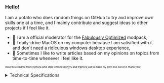 ### Hello!
I am a potato who does random things on GitHub to try and improve own skills one at a time, and I mainly contribute and suggest ideas to other projects if I feel like it.

- 🔭 I am a official moderator for the [Fabulously Optimized](https://fabulously-optimized.github.io/discord) modpack,
- 🍎 I daily-drive MacOS on my computer because I am satisified with it and don't need a ridiculous windows desktop experience,
- 📝 Sometimes I like to write articles based on my opinions on topics from time-to-time whenever i feel like it.

<sub><sup><sup>stole this readme from [Kichura](https://github.com/Kichura) who stole it from [kennytv](https://github.com/kennytv) and [triphora](https://github.com/triphora) just to make my own one out of it. thank you!</sup></sup></sup>

<details><summary>Technical Specifications</summary>

[![OS - MacOS 10.13.6](https://img.shields.io/badge/MacOS-10.13.6-FFFFFF?style=flat&logo=apple&logoColor=white)](https://en.wikipedia.org/wiki/MacOS) [![CPU - Intel Core i7](https://img.shields.io/badge/Intel_Core-i7--870-blue?style=flat&logo=intel&logoColor=white)](https://www.intel.co.uk/content/www/uk/en/products/sku/41315/intel-core-i7870-processor-8m-cache-2-93-ghz/specifications.html) [![GPU - ATI Radeon HD 5750](https://img.shields.io/badge/ATI_Radeon_HD-5750-ED1C24?style=flat&logo=amd&logoColor=white)](https://www.techpowerup.com/gpu-specs/radeon-hd-5750.c249)

[![iMac - 27-inch, Mid 2010)](https://img.shields.io/badge/iMac-FFFFFF?style=flat&logo=apple&logoColor=black)](https://support.apple.com/kb/sp695?locale=en_US)
[![Mobile - Samsung Galaxy Note 9](https://img.shields.io/badge/Samsung_Galaxy-Note_9-FFFFFF?style=flat&logo=samsung)](https://en.wikipedia.org/wiki/Samsung_Galaxy_Note_9)
